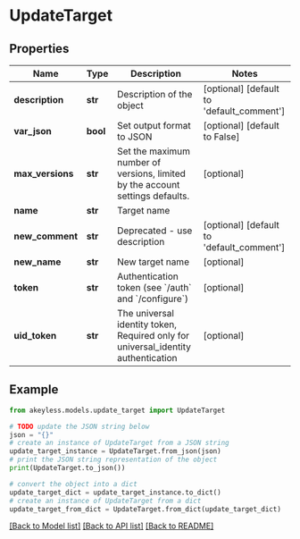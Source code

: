 # UpdateTarget


## Properties

Name | Type | Description | Notes
------------ | ------------- | ------------- | -------------
**description** | **str** | Description of the object | [optional] [default to 'default_comment']
**var_json** | **bool** | Set output format to JSON | [optional] [default to False]
**max_versions** | **str** | Set the maximum number of versions, limited by the account settings defaults. | [optional] 
**name** | **str** | Target name | 
**new_comment** | **str** | Deprecated - use description | [optional] [default to 'default_comment']
**new_name** | **str** | New target name | [optional] 
**token** | **str** | Authentication token (see &#x60;/auth&#x60; and &#x60;/configure&#x60;) | [optional] 
**uid_token** | **str** | The universal identity token, Required only for universal_identity authentication | [optional] 

## Example

```python
from akeyless.models.update_target import UpdateTarget

# TODO update the JSON string below
json = "{}"
# create an instance of UpdateTarget from a JSON string
update_target_instance = UpdateTarget.from_json(json)
# print the JSON string representation of the object
print(UpdateTarget.to_json())

# convert the object into a dict
update_target_dict = update_target_instance.to_dict()
# create an instance of UpdateTarget from a dict
update_target_from_dict = UpdateTarget.from_dict(update_target_dict)
```
[[Back to Model list]](../README.md#documentation-for-models) [[Back to API list]](../README.md#documentation-for-api-endpoints) [[Back to README]](../README.md)


